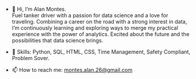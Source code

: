 - 👋 Hi, I’m Alan Montes.  
    Fuel tanker driver with a passion for data science and a love for traveling. Combining a career on the road with a strong interest in data, I’m continuously learning and exploring ways to merge my practical experience with the power of analytics. Excited about the future and the possibilities that data science brings.
  
- 🌱 Skills: Python, SQL, HTML, CSS, Time Management, Safety Compliant, Problem Sover.
- 📫 How to reach me: montes.alan.26@gmail.com

<!---
montesalan26/montesalan26 is a ✨ special ✨ repository because its `README.md` (this file) appears on your GitHub profile.
You can click the Preview link to take a look at your changes.
--->
